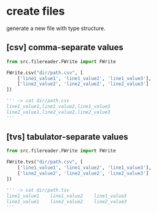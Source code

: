 # create files

generate a new file with type structure.

## [csv] comma-separate values

```python
from src.filereader.FWrite import FWrite

FWrite.csv("dir/path.csv", [
    ['line1_value1', 'line1_value2', 'line1_value3'],
    ['line2_value2', 'line2_value2', 'line2_value3']
])

''' -> cat dir/path.csv
line1_value1,line1_value2,line1_value3
line2_value1,line2_value2,line2_value3
'''
```

## [tvs] tabulator-separate values

```python
from src.filereader.FWrite import FWrite

FWrite.tvs("dir/path.csv", [
    ['line1_value1', 'line1_value2', 'line1_value3'],
    ['line2_value2', 'line2_value2', 'line2_value3']
])

''' -> cat dir/path.tsv
line1_value1    line1_value2    line1_value3
line2_value1    line2_value2    line2_value3
'''
```
